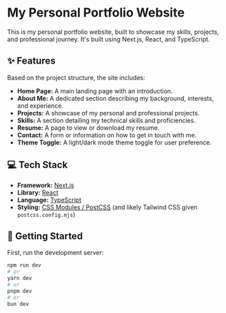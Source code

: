 # My Personal Portfolio Website

This is my personal portfolio website, built to showcase my skills, projects, and professional journey. It's built using Next.js, React, and TypeScript.

## ✨ Features

Based on the project structure, the site includes:

- **Home Page:** A main landing page with an introduction.
- **About Me:** A dedicated section describing my background, interests, and experience.
- **Projects:** A showcase of my personal and professional projects.
- **Skills:** A section detailing my technical skills and proficiencies.
- **Resume:** A page to view or download my resume.
- **Contact:** A form or information on how to get in touch with me.
- **Theme Toggle:** A light/dark mode theme toggle for user preference.

## 💻 Tech Stack

- **Framework:** [Next.js](https://nextjs.org/)
- **Library:** [React](https://reactjs.org/)
- **Language:** [TypeScript](https://www.typescriptlang.org/)
- **Styling:** [CSS Modules / PostCSS](https://nextjs.org/docs/app/building-your-application/styling) (and likely Tailwind CSS given `postcss.config.mjs`)

## 🚀 Getting Started

First, run the development server:

```bash
npm run dev
# or
yarn dev
# or
pnpm dev
# or
bun dev
```
